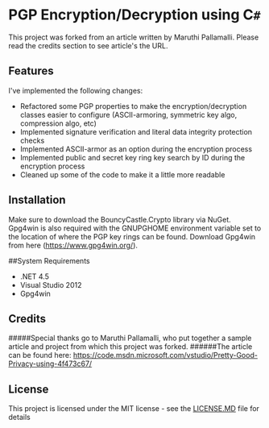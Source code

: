 # PGP Encryption/Decryption using C`#`

This project was forked from an article written by Maruthi Pallamalli. Please read the credits section to see article's the URL.

## Features
I've implemented the following changes:
* Refactored some PGP properties to make the encryption/decryption classes easier to configure (ASCII-armoring, symmetric key algo, compression algo, etc)
* Implemented signature verification and literal data integrity protection checks
* Implemented ASCII-armor as an option during the encryption process
* Implemented public and secret key ring key search by ID during the encryption process
* Cleaned up some of the code to make it a little more readable

## Installation

Make sure to download the BouncyCastle.Crypto library via NuGet. Gpg4win is also required with the GNUPGHOME environment variable set to the location of where the PGP key rings can be found. Download Gpg4win from here (https://www.gpg4win.org/).

##System Requirements

* .NET 4.5
* Visual Studio 2012
* Gpg4win

## Credits

#####Special thanks go to Maruthi Pallamalli, who put together a sample article and project from which this project was forked.
######The article can be found here: https://code.msdn.microsoft.com/vstudio/Pretty-Good-Privacy-using-4f473c67/

## License

This project is licensed under the MIT license - see the [LICENSE.MD](./LICENSE) file for details